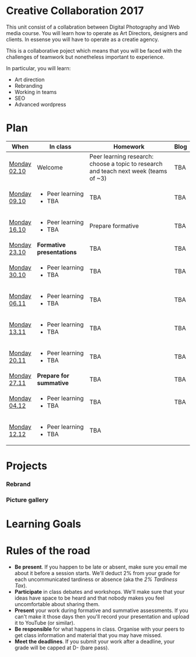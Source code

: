 # Creative Collaboration 2017 

This unit consist of a collabration between Digital Photography and Web media course. You will learn how to operate as Art Directors, designers and clients. In essense you will have to operate as a creatie agency. 

This is a collaborative poject which means that you will be faced with the challenges of teamwork but nonetheless important to experience. 

In particular, you will learn: 

* Art direction
* Rebranding 
* Working in teams 
* SEO 
* Advanced wordpress 

# Plan

When | In class | Homework | Blog 
---- | -------- | -------- | ----
[Monday<br>02.10](sessions/01)| Welcome | Peer learning research: choose a topic to research and teach next week (teams of ~3) | TBA
[Monday<br>09.10](sessions/02)| <ul><li>Peer learning <li>TBA | TBA | TBA
[Monday<br>16.10](sessions/03)| <ul><li>Peer learning <li>TBA | Prepare formative | TBA
[Monday<br>23.10](sessions/04)| **Formative presentations** | TBA | TBA
[Monday<br>30.10](sessions/05)| <ul><li>Peer learning <li>TBA | TBA | TBA
[Monday<br>06.11](sessions/06)| <ul><li>Peer learning <li>TBA | TBA | TBA
[Monday<br>13.11](sessions/07)| <ul><li>Peer learning <li>TBA | TBA | TBA 
[Monday<br>20.11](sessions/08)| <ul><li>Peer learning <li>TBA | TBA | TBA
[Monday<br>27.11](sessions/09)| **Prepare for summative** | TBA | TBA
[Monday<br>04.12](sessions/10)| <ul><li>Peer learning <li>TBA | TBA | TBA
[Monday<br>12.12](sessions/11)| <ul><li>Peer learning <li>TBA | TBA 

# Projects 

### Rebrand 


### Picture gallery 

# Learning Goals 

# Rules of the road

* **Be present**. If you happen to be late or absent, make sure you email me about it before a session starts. We'll deduct 2% from your grade for each uncommunicated tardiness or absence (aka the *2% Tardiness Tax*).
* **Participate** in class debates and workshops. We'll make sure that your ideas have space to be heard and that nobody makes you feel uncomfortable about sharing them.
* **Present** your work during formative and summative assessments. If you can't make it those days then you'll record your presentation and upload it to YouTube (or similar).
* **Be responsible** for what happens in class. Organise with your peers to get class information and material that you may have missed.
* **Meet the deadlines**. If you submit your work after a deadline, your grade will be capped at D- (bare pass).